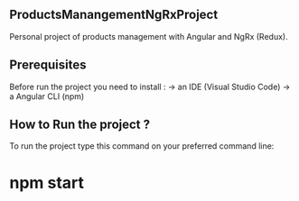 ## ProductsManangementNgRxProject
Personal project of products management with Angular and NgRx (Redux).

## Prerequisites
Before run the project you need to install :
-> an IDE (Visual Studio Code)
-> a Angular CLI (npm) 

## How to Run the project ?
To run the project type this command on your preferred command line:
# npm start
